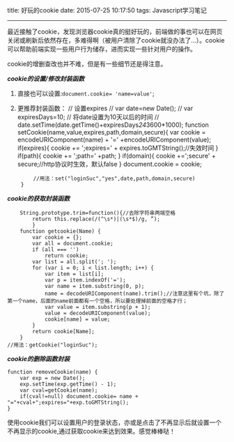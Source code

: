 title: 好玩的cookie
date: 2015-07-25 10:17:50
tags: Javascript学习笔记

---
最近接触了cookie，发现浏览器cookie真的挺好玩的，前端做的事也可以在网页关闭或刷新后依然存在，多难得啊（被用户清除了cookie就没办法了...）。cookie可以帮助前端实现一些用户行为储存，进而实现一些针对用户的操作。
<!--more-->
cookie的增删查改也并不难，但是有一些细节还是得注意。

***cookie的设置/修改封装函数***

1. 直接也可以设置:`document.cookie= 'name=value'`;
2. 更推荐封装函数：
		// 设置expires
		// var date=new Date(); 
    	// var expiresDays=10; 
    	// 将date设置为10天以后的时间 
    	// date.setTime(date.getTime()+expiresDays*24*3600*1000); 
		function setCookie(name,value,expires,path,domain,secure){
			var cookie = encodeURIComponent(name) + '=' +encodeURIComponent(value);
			if(expires){
				cookie += ';expires=' + expires.toGMTString();//失效时间
			}
			if(path){
				cookie += ';path=' +path;
			}
			if(domain){
				cookie +=';secure' + secure;//http协议时生效，默认false
			}
			document.cookie = cookie;
			
			//用法：set("loginSuc","yes",date,path,domain,secure)
		}
		

***cookie的获取封装函数***
		
		String.prototype.trim=function(){//去除字符串两端空格
     		return this.replace(/(^\s*)|(\s*$)/g, ”); 
			}
		function getcookie(Name) {
   			var cookie = {};
    		var all = document.cookie;
   	 		if (all === '')
       			return cookie;
    		var list = all.split('; ');
    		for (var i = 0; i < list.length; i++) {
        		var item = list[i];
        		var p = item.indexOf('=');
        		var name = item.substring(0, p);
        		name = decodeURIComponent(name).trim();//注意这里有个坑，除了第一个name，后面的name前面都有一个空格，所以要处理掉前面的空格才行；
       			var value = item.substring(p + 1);
        		value = decodeURIComponent(value);
        		cookie[name] = value;
    		}
    		return cookie[Name];
		}
	//用法：getCookie("loginSuc");
	
***cookie的删除函数封装***

	function removeCookie(name) { 
	    var exp = new Date(); 
	    exp.setTime(exp.getTime() - 1); 
	    var cval=getCookie(name); 
	    if(cval!=null) document.cookie= name + "="+cval+";expires="+exp.toGMTString(); 
	} 
	

使用cookie我们可以设置用户的登录状态，亦或是点击了不再显示后就设置一个不再显示的cookie,通过获取cookie来达到效果。感觉棒棒哒！